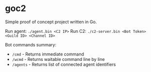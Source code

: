# goc2

Simple proof of concept project written in Go.

Run agent: `./agent.bin <C2 IP>`
Run C2: `./c2-server.bin <Bot Token> <Guild ID> <Channel ID>`

Bot commands summary:
* `/cmd` - Returns immediate command
* `/wcmd` - Returns waitable command line by line
* `/agents` - Returns list of connected agent identifiers